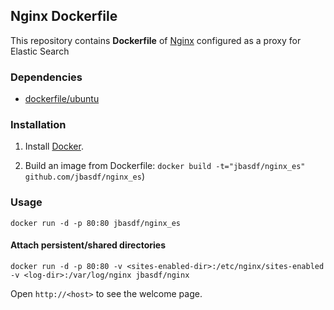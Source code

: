 ## Nginx Dockerfile


This repository contains **Dockerfile** of [Nginx](http://nginx.org/) configured as a proxy for Elastic Search


### Dependencies

* [dockerfile/ubuntu](http://dockerfile.github.io/#/ubuntu)


### Installation

1. Install [Docker](https://www.docker.io/).

2. Build an image from Dockerfile: `docker build -t="jbasdf/nginx_es" github.com/jbasdf/nginx_es`)


### Usage

    docker run -d -p 80:80 jbasdf/nginx_es

#### Attach persistent/shared directories

    docker run -d -p 80:80 -v <sites-enabled-dir>:/etc/nginx/sites-enabled -v <log-dir>:/var/log/nginx jbasdf/nginx

Open `http://<host>` to see the welcome page.
